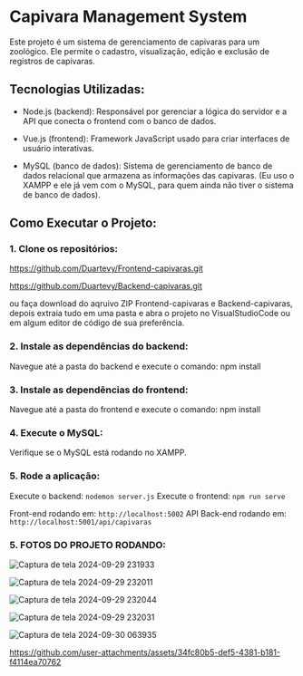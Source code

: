 # Capivara Management System

Este projeto é um sistema de gerenciamento de capivaras para um zoológico. Ele permite o cadastro, visualização, edição e exclusão de registros de capivaras.

## Tecnologias Utilizadas:
- Node.js (backend): Responsável por gerenciar a lógica do servidor e a API que conecta o frontend com o banco de dados.
  
- Vue.js (frontend): Framework JavaScript usado para criar interfaces de usuário interativas.
  
- MySQL (banco de dados): Sistema de gerenciamento de banco de dados relacional que armazena as informações das capivaras. (Eu uso o XAMPP e ele já vem com o MySQL, para quem ainda não tiver o sistema de banco de dados).


## Como Executar o Projeto:

### 1. Clone os repositórios: 
  https://github.com/Duartevy/Frontend-capivaras.git
  
  https://github.com/Duartevy/Backend-capivaras.git
  
  ou faça download do aqruivo ZIP Frontend-capivaras e Backend-capivaras, depois extraia tudo em uma pasta e abra o projeto no VisualStudioCode ou em algum editor de código de sua preferência.
  

### 2. Instale as dependências do backend:
  Navegue até a pasta do backend e execute o comando: npm install

  
### 3. Instale as dependências do frontend:
  Navegue até a pasta do frontend e execute o comando: npm install 

  
### 4. Execute o MySQL:
  Verifique se o MySQL está rodando no XAMPP.


### 5. Rode a aplicação:
  Execute o backend: `nodemon server.js`
  Execute o frontend: `npm run serve`

  Front-end rodando em: `http://localhost:5002`
  API Back-end rodando em: `http://localhost:5001/api/capivaras`



### 5. FOTOS DO PROJETO RODANDO: 


![Captura de tela 2024-09-29 231933](https://github.com/user-attachments/assets/507ed293-5df1-4a33-9a49-886c5807ad7b)

![Captura de tela 2024-09-29 232011](https://github.com/user-attachments/assets/bb4c7d7d-e3b5-487e-b195-9b5cc74c5f7a)

![Captura de tela 2024-09-29 232044](https://github.com/user-attachments/assets/301d007d-39ca-4e25-9d51-d9db303eb9ee)

![Captura de tela 2024-09-29 232031](https://github.com/user-attachments/assets/600b45de-b326-4647-a71a-6fefcbeabe51)

![Captura de tela 2024-09-30 063935](https://github.com/user-attachments/assets/3a6c46ea-e665-40b3-816e-4dc6efc73dd6)


https://github.com/user-attachments/assets/34fc80b5-def5-4381-b181-f4114ea70762





